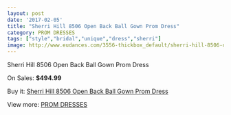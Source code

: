 ```yaml
---
layout: post
date: '2017-02-05'
title: "Sherri Hill 8506 Open Back Ball Gown Prom Dress"
category: PROM DRESSES
tags: ["style","bridal","unique","dress","sherri"]
image: http://www.eudances.com/3556-thickbox_default/sherri-hill-8506-open-back-ball-gown-prom-dress.jpg
---
```

Sherri Hill 8506 Open Back Ball Gown Prom Dress

On Sales: **$494.99**
<a href="https://www.eudances.com/en/prom-dresses/1193-sherri-hill-8506-open-back-ball-gown-prom-dress.html"><amp-img layout="responsive" width="600" height="600" src="//www.eudances.com/3556-thickbox_default/sherri-hill-8506-open-back-ball-gown-prom-dress.jpg" alt="Sherri Hill 8506 Open Back Ball Gown Prom Dress 0" /></a>
<a href="https://www.eudances.com/en/prom-dresses/1193-sherri-hill-8506-open-back-ball-gown-prom-dress.html"><amp-img layout="responsive" width="600" height="600" src="//www.eudances.com/3561-thickbox_default/sherri-hill-8506-open-back-ball-gown-prom-dress.jpg" alt="Sherri Hill 8506 Open Back Ball Gown Prom Dress 1" /></a>
<a href="https://www.eudances.com/en/prom-dresses/1193-sherri-hill-8506-open-back-ball-gown-prom-dress.html"><amp-img layout="responsive" width="600" height="600" src="//www.eudances.com/3560-thickbox_default/sherri-hill-8506-open-back-ball-gown-prom-dress.jpg" alt="Sherri Hill 8506 Open Back Ball Gown Prom Dress 2" /></a>
<a href="https://www.eudances.com/en/prom-dresses/1193-sherri-hill-8506-open-back-ball-gown-prom-dress.html"><amp-img layout="responsive" width="600" height="600" src="//www.eudances.com/3559-thickbox_default/sherri-hill-8506-open-back-ball-gown-prom-dress.jpg" alt="Sherri Hill 8506 Open Back Ball Gown Prom Dress 3" /></a>
<a href="https://www.eudances.com/en/prom-dresses/1193-sherri-hill-8506-open-back-ball-gown-prom-dress.html"><amp-img layout="responsive" width="600" height="600" src="//www.eudances.com/3558-thickbox_default/sherri-hill-8506-open-back-ball-gown-prom-dress.jpg" alt="Sherri Hill 8506 Open Back Ball Gown Prom Dress 4" /></a>
<a href="https://www.eudances.com/en/prom-dresses/1193-sherri-hill-8506-open-back-ball-gown-prom-dress.html"><amp-img layout="responsive" width="600" height="600" src="//www.eudances.com/3557-thickbox_default/sherri-hill-8506-open-back-ball-gown-prom-dress.jpg" alt="Sherri Hill 8506 Open Back Ball Gown Prom Dress 5" /></a>

Buy it: [Sherri Hill 8506 Open Back Ball Gown Prom Dress](https://www.eudances.com/en/prom-dresses/1193-sherri-hill-8506-open-back-ball-gown-prom-dress.html "Sherri Hill 8506 Open Back Ball Gown Prom Dress")

View more: [PROM DRESSES](https://www.eudances.com/en/13-prom-dresses "PROM DRESSES")